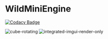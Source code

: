 # WildMiniEngine

[![Codacy Badge](https://app.codacy.com/project/badge/Grade/e41281e9422b4823a0812ff070686ffe)](https://www.codacy.com/gh/komastar/WildMiniEngine/dashboard?utm_source=github.com&amp;utm_medium=referral&amp;utm_content=komastar/WildMiniEngine&amp;utm_campaign=Badge_Grade)

![cube-rotating](https://user-images.githubusercontent.com/5786595/180029450-5792bbc3-9ad2-4b20-a4d7-95710e70619b.gif)
![integrated-imgui-render-only](https://user-images.githubusercontent.com/5786595/180235331-9acef617-34a2-4724-947d-85c9b33893eb.png)
